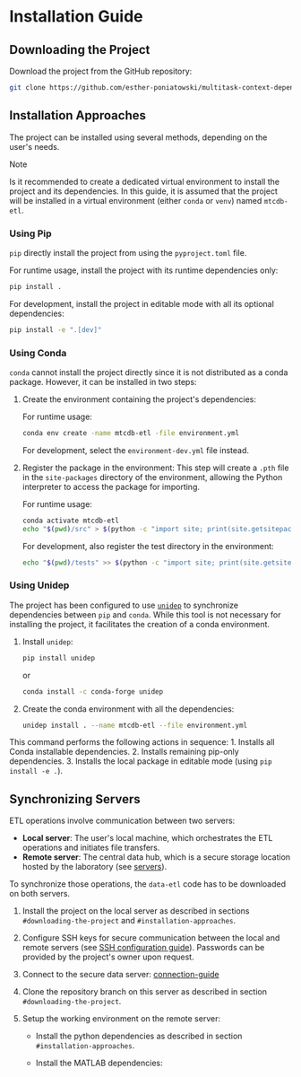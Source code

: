 
# Installation Guide

## Downloading the Project

Download the project from the GitHub repository:

```sh
git clone https://github.com/esther-poniatowski/multitask-context-dependent-behavior.git
```

## Installation Approaches

The project can be installed using several methods, depending on the user's needs.

> [!NOTE]
> Is it recommended to create a dedicated virtual environment to install the project and its
> dependencies. In this guide, it is assumed that the project will be installed in a virtual
> environment (either `conda` or `venv`) named `mtcdb-etl`.

### Using Pip

`pip` directly install the project from using the `pyproject.toml` file.

For runtime usage, install the project with its runtime dependencies only:

```sh
pip install .
```

For development, install the project in editable mode with all its optional dependencies:

```sh
pip install -e ".[dev]"
```

### Using Conda

`conda` cannot install the project directly since it is not distributed as a conda package. However,
it can be installed in two steps:


1. Create the environment containing the project's dependencies:

    For runtime usage:

    ```sh
    conda env create -name mtcdb-etl -file environment.yml
    ```

    For development, select the `environment-dev.yml` file instead.

2. Register the package in the environment: This step will create a `.pth` file in the
    `site-packages` directory of the environment, allowing the Python interpreter to access the
    package for importing.

    For runtime usage:

    ```sh
    conda activate mtcdb-etl
    echo "$(pwd)/src" > $(python -c "import site; print(site.getsitepackages()[0])")/mtcdb-etl.pth
    ```

    For development, also register the test directory in the environment:

    ```sh
    echo "$(pwd)/tests" >> $(python -c "import site; print(site.getsitepackages()[0])")/mtcdb-etl.pth
    ```

### Using Unidep

The project has been configured to use [`unidep`](https://unidep.readthedocs.io/en/latest/) to
synchronize dependencies between `pip` and `conda`. While this tool is not necessary for installing
the project, it facilitates the creation of a conda environment.

1. Install `unidep`:

    ```sh
    pip install unidep
    ```

    or

    ```sh
    conda install -c conda-forge unidep
    ````

2. Create the conda environment with all the dependencies:

    ```sh
    unidep install . --name mtcdb-etl --file environment.yml
    ```

This command performs the following actions in sequence:
    1. Installs all Conda installable dependencies.
    2. Installs remaining pip-only dependencies.
    3. Installs the local package in editable mode (using `pip install -e .`).

## Synchronizing Servers

ETL operations involve communication between two servers:

- **Local server**: The user's local machine, which orchestrates the ETL operations and initiates
  file transfers.
- **Remote server**: The central data hub, which is a secure storage location hosted by the
  laboratory (see [servers](docs/etl/servers.md)).

To synchronize those operations, the `data-etl` code has to be downloaded on both servers.

1. Install the project on the local server as described in sections `#downloading-the-project` and
   `#installation-approaches`.

2. Configure SSH keys for secure communication between the local and remote servers (see [SSH
   configuration guide](docs/etl/ssh_config.md)). Passwords can be provided by the project's owner
   upon request.

3. Connect to the secure data server: [connection-guide](docs/etl/servers.rst)

4. Clone the repository branch on this server as described in section `#downloading-the-project`.

5. Setup the working environment on the remote server:

   - Install the python dependencies as described in section `#installation-approaches`.

   - Install the MATLAB dependencies:

     ```sh

     ```

     <!-- TODO: Specify the command when available -->
